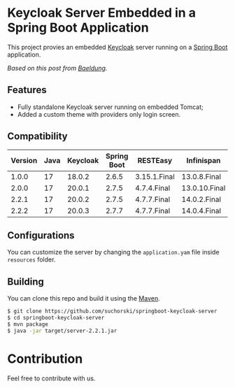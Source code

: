 # Keycloak Server Embedded in a Spring Boot Application

This project provies an embedded [Keycloak](https://www.keycloak.org) server running on a [Spring Boot](https://spring.io/projects/spring-boot) application.

_Based on this post from [Baeldung](https://www.baeldung.com/keycloak-embedded-in-spring-boot-app)._

## Features

- Fully standalone Keycloak server running on embedded Tomcat;
- Added a custom theme with providers only login screen.

## Compatibility

| Version | Java | Keycloak | Spring Boot | RESTEasy | Infinispan |
| - | - | - | - | - | - |
| 1.0.0 | 17 | 18.0.2 | 2.6.5 | 3.15.1.Final | 13.0.8.Final |
| 2.0.0 | 17 | 20.0.1 | 2.7.5 | 4.7.4.Final | 13.0.10.Final |
| 2.2.1 | 17 | 20.0.2 | 2.7.5 | 4.7.7.Final | 14.0.2.Final |
| 2.2.2 | 17 | 20.0.3 | 2.7.7 | 4.7.7.Final | 14.0.4.Final |

## Configurations

You can customize the server by changing the `application.yam` file inside `resources` folder.

## Building

You can clone this repo and build it using the [Maven](https://maven.apache.org/).

```bash
$ git clone https://github.com/suchorski/springboot-keycloak-server
$ cd springboot-keycloak-server
$ mvn package
$ java -jar target/server-2.2.1.jar
```

# Contribution

Feel free to contribute with us.
